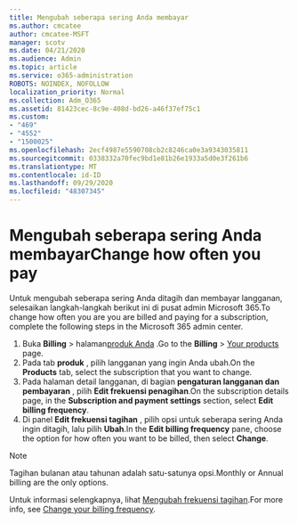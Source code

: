 ```yaml
---
title: Mengubah seberapa sering Anda membayar
ms.author: cmcatee
author: cmcatee-MSFT
manager: scotv
ms.date: 04/21/2020
ms.audience: Admin
ms.topic: article
ms.service: o365-administration
ROBOTS: NOINDEX, NOFOLLOW
localization_priority: Normal
ms.collection: Adm_O365
ms.assetid: 81423cec-8c9e-408d-bd26-a46f37ef75c1
ms.custom:
- "469"
- "4552"
- "1500025"
ms.openlocfilehash: 2ecf4987e5590708cb2c8246ca0e3a9343035811
ms.sourcegitcommit: 0338332a70fec9bd1e81b26e1933a5d0e3f261b6
ms.translationtype: MT
ms.contentlocale: id-ID
ms.lasthandoff: 09/29/2020
ms.locfileid: "48307345"
---
```

# <a name="change-how-often-you-pay"></a><span data-ttu-id="fbfe9-102">Mengubah seberapa sering Anda membayar</span><span class="sxs-lookup"><span data-stu-id="fbfe9-102">Change how often you pay</span></span>

<span data-ttu-id="fbfe9-103">Untuk mengubah seberapa sering Anda ditagih dan membayar langganan, selesaikan langkah-langkah berikut ini di pusat admin Microsoft 365.</span><span class="sxs-lookup"><span data-stu-id="fbfe9-103">To change how often you are you are billed and paying for a subscription, complete the following steps in the Microsoft 365 admin center.</span></span>

1. <span data-ttu-id="fbfe9-104">Buka **Billing**  >  halaman[produk Anda](https://go.microsoft.com/fwlink/p/?linkid=842054) .</span><span class="sxs-lookup"><span data-stu-id="fbfe9-104">Go to the **Billing** > [Your products](https://go.microsoft.com/fwlink/p/?linkid=842054) page.</span></span>
2. <span data-ttu-id="fbfe9-105">Pada tab **produk** , pilih langganan yang ingin Anda ubah.</span><span class="sxs-lookup"><span data-stu-id="fbfe9-105">On the **Products** tab, select the subscription that you want to change.</span></span>
3. <span data-ttu-id="fbfe9-106">Pada halaman detail langganan, di bagian **pengaturan langganan dan pembayaran** , pilih **Edit frekuensi penagihan**.</span><span class="sxs-lookup"><span data-stu-id="fbfe9-106">On the subscription details page, in the **Subscription and payment settings** section, select **Edit billing frequency**.</span></span>
4. <span data-ttu-id="fbfe9-107">Di panel **Edit frekuensi tagihan** , pilih opsi untuk seberapa sering Anda ingin ditagih, lalu pilih **Ubah**.</span><span class="sxs-lookup"><span data-stu-id="fbfe9-107">In the **Edit billing frequency** pane, choose the option for how often you want to be billed, then select **Change**.</span></span>

> [!NOTE]
> <span data-ttu-id="fbfe9-108">Tagihan bulanan atau tahunan adalah satu-satunya opsi.</span><span class="sxs-lookup"><span data-stu-id="fbfe9-108">Monthly or Annual billing are the only options.</span></span>

<span data-ttu-id="fbfe9-109">Untuk informasi selengkapnya, lihat [Mengubah frekuensi tagihan](https://docs.microsoft.com/microsoft-365/commerce/billing-and-payments/change-payment-frequency).</span><span class="sxs-lookup"><span data-stu-id="fbfe9-109">For more info, see [Change your billing frequency](https://docs.microsoft.com/microsoft-365/commerce/billing-and-payments/change-payment-frequency).</span></span>